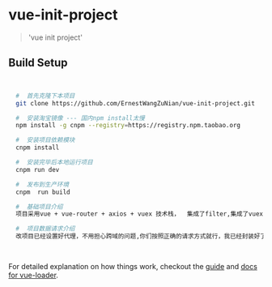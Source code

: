 # vue-init-project

> 'vue init project'

## Build Setup
``` bash


  #  首先克隆下本项目  
  git clone https://github.com/ErnestWangZuNian/vue-init-project.git

  #  安装淘宝镜像 --- 国内npm install太慢
  npm install -g cnpm --registry=https://registry.npm.taobao.org

  #  安装项目依赖模块
  cnpm install 

  #  安装完毕后本地运行项目
  cnpm run dev 

  #  发布到生产环境 
  cnpm  run build

  #  基础项目介绍
  项目采用vue + vue-router + axios + vuex 技术栈，  集成了filter,集成了vuex,集成了elementui框架，封装了ajax请求,用于我们初始化项目是个不错的选择

  #  项目数据请求介绍
  改项目已经设置好代理，不用担心跨域的问题,你们按照正确的请求方式就行，我已经封装好了请求，请求都写在fetch-api.js

  
```



For detailed explanation on how things work, checkout the [guide](http://vuejs-templates.github.io/webpack/) and [docs for vue-loader](http://vuejs.github.io/vue-loader).

